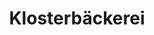 ---
title: "Klosterbäckerei"
url: /flensburg/klosterbaeckerei-taruper-hauptstrasse/
shop: Bäckerei
---